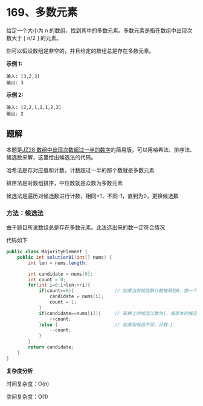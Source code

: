 # 169、多数元素

给定一个大小为 n 的数组，找到其中的多数元素。多数元素是指在数组中出现次数大于 ⌊ n/2 ⌋ 的元素。

你可以假设数组是非空的，并且给定的数组总是存在多数元素。

 

**示例 1:**

```
输入: [3,2,3]
输出: 3
```

**示例 2:**

```
输入: [2,2,1,1,1,2,2]
输出: 2
```



## 题解

本题是[JZ28 数组中出现次数超过一半的数字](practice/必会算法/剑指offer/数组中出现次数超过一半的数字.md)的简易版，可以用哈希法、排序法、候选数来解，这里给出候选法的代码。

哈希法是存对应值和计数，计数超过一半的那个数就是多数元素

排序法是对数组排序，中位数就是众数为多数元素

候选法是遍历对候选数进行计数，相同+1，不同-1，直到为0，更换候选数

### 方法：候选法

由于题目所说数组总是存在多数元素。此法选出来的数一定符合情况

代码如下

```java
public class MajorityElement {
    public int solution01(int[] nums) {
        int len = nums.length;

        int candidate = nums[0];
        int count = 0;
        for(int i=0;i<len;++i){
            if(count==0){				// 如果当前候选数计数被降到0，换一个候选
                candidate = nums[i];
                count = 1;
            }	
            if(candidate==nums[i]){		// 新换上的候选计数为1，或原本的候选计数+1
                ++count;
            }else {						// 如果和候选不同，计数-1
                --count;
            }
        }
        return candidate;
    }
}
```

**复杂度分析**

时间复杂度：O(n)

空间复杂度：O(1)
